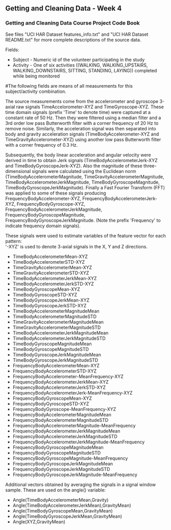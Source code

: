 ## Getting and Cleaning Data - Week 4
### Getting and Cleaning Data Course Project Code Book

See files "UCI HAR Dataset features_info.txt" and "UCI HAR Dataset README.txt" for more complete descriptions of the source data.

Fields:

- Subject	- Numeric id of the volunteer participating in the study
- Activity - One of six activities ((WALKING, WALKING_UPSTAIRS, WALKING_DOWNSTAIRS, SITTING, STANDING, LAYING)) completed while being monitored

#The following fields are means of all measurements for this subject/activity combination.  

The source measurements come from the accelerometer and gyroscope 3-axial raw signals TimeAccelorometer-XYZ and TimeGyroscope-XYZ. These time domain signals (prefix 'Time' to denote time) were captured at a constant rate of 50 Hz. Then they were filtered using a median filter and a 3rd order low pass Butterworth filter with a corner frequency of 20 Hz to remove noise. Similarly, the acceleration signal was then separated into body and gravity acceleration signals (TimeBodyAccelerometer-XYZ and TimeGravityAccelerometer-XYZ) using another low pass Butterworth filter with a corner frequency of 0.3 Hz. 

Subsequently, the body linear acceleration and angular velocity were derived in time to obtain Jerk signals (TimeBodyAccelerometerJerk-XYZ and TimeBodyGyroscopeJerk-XYZ).  Also the magnitude of these three-dimensional signals were calculated using the Euclidean norm (TimeBodyAccelerometerMagnitude, TimeGravityAccelerometerMagnitude, TimeBodyAccelerometerJerkMagnitude, TimeBodyGyroscopeMagnitude, TimeBodyGyroscopeJerkMagnitude). 
Finally a Fast Fourier Transform (FFT) was applied to some of these signals producing FrequencyBodyAccelerometer-XYZ, FrequencyBodyAccelerometerJerk-XYZ, FrequencyBodyGyroscope-XYZ, FrequencyBodyAccelerometerJerkMagnitude, FrequencyBodyGyroscopeMagnitude, FrequencyBodyGyroscopeJerkMagnitude.  (Note the prefix 'Frequency' to indicate frequency domain signals). 

These signals were used to estimate variables of the feature vector for each pattern:  
'-XYZ' is used to denote 3-axial signals in the X, Y and Z directions.

- TimeBodyAccelerometerMean-XYZ
- TimeBodyAccelerometerSTD-XYZ
- TimeGravityAccelerometerMean-XYZ
- TimeGravityAccelerometerSTD-XYZ
- TimeBodyAccelerometerJerkMean-XYZ
- TimeBodyAccelerometerJerkSTD-XYZ
- TimeBodyGyroscopeMean-XYZ
- TimeBodyGyroscopeSTD-XYZ
- TimeBodyGyroscopeJerkMean-XYZ
- TimeBodyGyroscopeJerkSTD-XYZ
- TimeBodyAccelerometerMagnitudeMean	
- TimeBodyAccelerometerMagnitudeSTD	
- TimeGravityAccelerometerMagnitudeMean	
- TimeGravityAccelerometerMagnitudeSTD	
- TimeBodyAccelerometerJerkMagnitudeMean	
- TimeBodyAccelerometerJerkMagnitudeSTD
- TimeBodyGyroscopeMagnitudeMean	
- TimeBodyGyroscopeMagnitudeSTD
- TimeBodyGyroscopeJerkMagnitudeMean
- TimeBodyGyroscopeJerkMagnitudeSTD
- FrequencyBodyAccelerometerMean-XYZ
- FrequencyBodyAccelerometerSTD-XYZ
- FrequencyBodyAccelerometer-MeanFrequency-XYZ
- FrequencyBodyAccelerometerJerkMean-XYZ
- FrequencyBodyAccelerometerJerkSTD-XYZ
- FrequencyBodyAccelerometerJerk-MeanFrequency-XYZ
- FrequencyBodyGyroscopeMean-XYZ
- FrequencyBodyGyroscopeSTD-XYZ
- FrequencyBodyGyroscope-MeanFrequency-XYZ
- FrequencyBodyAccelerometerMagnitudeMean	
- FrequencyBodyAccelerometerMagnitudeSTD	
- FrequencyBodyAccelerometerMagnitude-MeanFrequency
- FrequencyBodyAccelerometerJerkMagnitudeMean
- FrequencyBodyAccelerometerJerkMagnitudeSTD
- FrequencyBodyAccelerometerJerkMagnitude-MeanFrequency
- FrequencyBodyGyroscopeMagnitudeMean	
- FrequencyBodyGyroscopeMagnitudeSTD	
- FrequencyBodyGyroscopeMagnitude-MeanFrequency
- FrequencyBodyGyroscopeJerkMagnitudeMean
- FrequencyBodyGyroscopeJerkMagnitudeSTD
- FrequencyBodyGyroscopeJerkMagnitude-MeanFrequency

Additional vectors obtained by averaging the signals in a signal window sample. These are used on the angle() variable:

- Angle(TimeBodyAccelerometerMean,Gravity)
- Angle(TimeBodyAccelerometerJerkMean),GravityMean)
- Angle(TimeBodyGyroscopeMean,GravityMean)
- Angle(TimeBodyGyroscopeJerkMean,GravityMean)
- Angle(XYZ,GravityMean)
